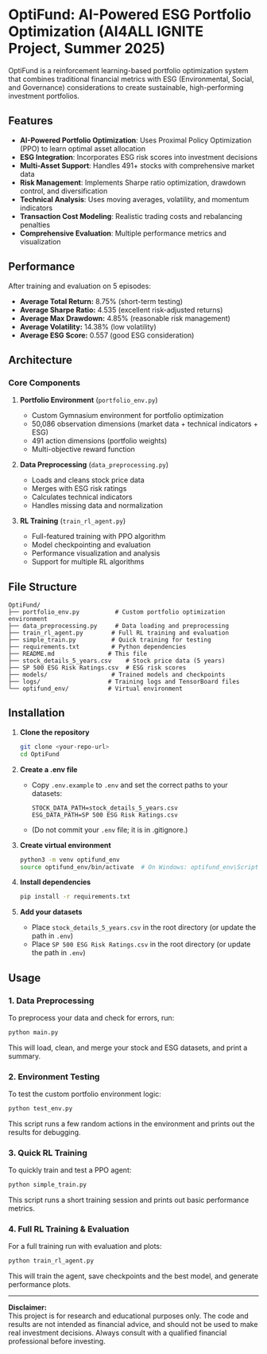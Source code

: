 # OptiFund: AI-Powered ESG Portfolio Optimization (AI4ALL IGNITE Project, Summer 2025)

OptiFund is a reinforcement learning-based portfolio optimization system that combines traditional financial metrics with ESG (Environmental, Social, and Governance) considerations to create sustainable, high-performing investment portfolios.

## Features

- **AI-Powered Portfolio Optimization**: Uses Proximal Policy Optimization (PPO) to learn optimal asset allocation
- **ESG Integration**: Incorporates ESG risk scores into investment decisions
- **Multi-Asset Support**: Handles 491+ stocks with comprehensive market data
- **Risk Management**: Implements Sharpe ratio optimization, drawdown control, and diversification
- **Technical Analysis**: Uses moving averages, volatility, and momentum indicators
- **Transaction Cost Modeling**: Realistic trading costs and rebalancing penalties
- **Comprehensive Evaluation**: Multiple performance metrics and visualization

## Performance

After training and evaluation on 5 episodes:
- **Average Total Return:** 8.75% (short-term testing)
- **Average Sharpe Ratio:** 4.535 (excellent risk-adjusted returns)
- **Average Max Drawdown:** 4.85% (reasonable risk management)
- **Average Volatility:** 14.38% (low volatility)
- **Average ESG Score:** 0.557 (good ESG consideration) 

## Architecture

### Core Components

1. **Portfolio Environment** (`portfolio_env.py`)
   - Custom Gymnasium environment for portfolio optimization
   - 50,086 observation dimensions (market data + technical indicators + ESG)
   - 491 action dimensions (portfolio weights)
   - Multi-objective reward function

2. **Data Preprocessing** (`data_preprocessing.py`)
   - Loads and cleans stock price data
   - Merges with ESG risk ratings
   - Calculates technical indicators
   - Handles missing data and normalization

3. **RL Training** (`train_rl_agent.py`)
   - Full-featured training with PPO algorithm
   - Model checkpointing and evaluation
   - Performance visualization and analysis
   - Support for multiple RL algorithms

## File Structure

```
OptiFund/
├── portfolio_env.py          # Custom portfolio optimization environment
├── data_preprocessing.py     # Data loading and preprocessing
├── train_rl_agent.py        # Full RL training and evaluation
├── simple_train.py          # Quick training for testing
├── requirements.txt         # Python dependencies
├── README.md               # This file
├── stock_details_5_years.csv    # Stock price data (5 years)
├── SP 500 ESG Risk Ratings.csv  # ESG risk scores
├── models/                  # Trained models and checkpoints
├── logs/                   # Training logs and TensorBoard files
└── optifund_env/           # Virtual environment
```

## Installation

1. **Clone the repository**
   ```bash
   git clone <your-repo-url>
   cd OptiFund
   ```

2. **Create a .env file**
   - Copy `.env.example` to `.env` and set the correct paths to your datasets:
     ```
     STOCK_DATA_PATH=stock_details_5_years.csv
     ESG_DATA_PATH=SP 500 ESG Risk Ratings.csv
     ```
   - (Do not commit your `.env` file; it is in .gitignore.)

3. **Create virtual environment**
   ```bash
   python3 -m venv optifund_env
   source optifund_env/bin/activate  # On Windows: optifund_env\Scripts\activate
   ```

4. **Install dependencies**
   ```bash
   pip install -r requirements.txt
   ```

5. **Add your datasets**
   - Place `stock_details_5_years.csv` in the root directory (or update the path in `.env`)
   - Place `SP 500 ESG Risk Ratings.csv` in the root directory (or update the path in `.env`)

## Usage

### 1. Data Preprocessing
To preprocess your data and check for errors, run:
```bash
python main.py
```
This will load, clean, and merge your stock and ESG datasets, and print a summary.

### 2. Environment Testing
To test the custom portfolio environment logic:
```bash
python test_env.py
```
This script runs a few random actions in the environment and prints out the results for debugging.

### 3. Quick RL Training
To quickly train and test a PPO agent:
```bash
python simple_train.py
```
This script runs a short training session and prints out basic performance metrics.

### 4. Full RL Training & Evaluation
For a full training run with evaluation and plots:
```bash
python train_rl_agent.py
```
This will train the agent, save checkpoints and the best model, and generate performance plots.

---

**Disclaimer:**  
This project is for research and educational purposes only. The code and results are not intended as financial advice, and should not be used to make real investment decisions. Always consult with a qualified financial professional before investing.